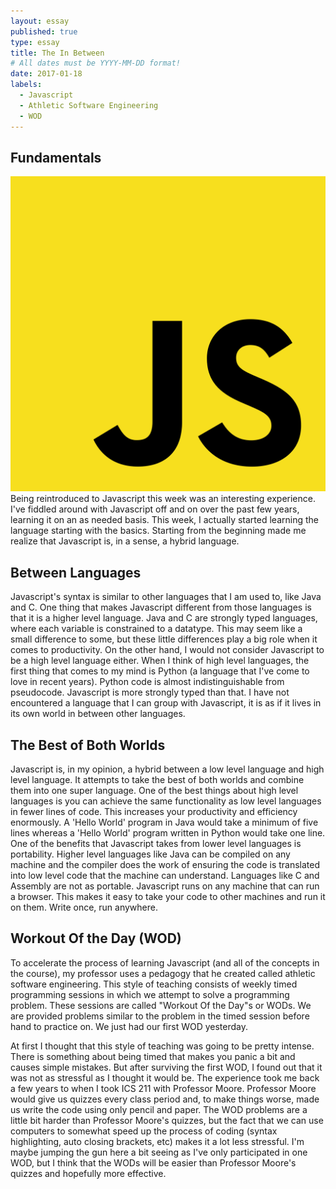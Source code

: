 ```yaml
---
layout: essay
published: true
type: essay
title: The In Between
# All dates must be YYYY-MM-DD format!
date: 2017-01-18
labels:
  - Javascript
  - Athletic Software Engineering
  - WOD
---
```


## Fundamentals

<img class="ui small right floated rounded image" src="../images/the-in-between-1.png">Being reintroduced to Javascript this week was an interesting experience. I've fiddled around with Javascript off and on over the past few years, learning it on an as needed basis. This week, I actually started learning the language starting with the basics. Starting from the beginning made me realize that Javascript is, in a sense, a hybrid language. 

## Between Languages

Javascript's syntax is similar to other languages that I am used to, like Java and C. One thing that makes Javascript different from those languages is that it is a higher level language. Java and C are strongly typed languages, where each variable is constrained to a datatype. This may seem like a small difference to some, but these little differences play a big role when it comes to productivity. On the other hand, I would not consider Javascript to be a high level language either. When I think of high level languages, the first thing that comes to my mind is Python (a language that I've come to love in recent years). Python code is almost indistinguishable from pseudocode. Javascript is more strongly typed than that. I have not encountered a language that I can group with Javascript, it is as if it lives in its own world in between other languages.

## The Best of Both Worlds

Javascript is, in my opinion, a hybrid between a low level language and high level language. It attempts to take the best of both worlds and combine them into one super language. One of the best things about high level languages is you can achieve the same functionality as low level languages in fewer lines of code. This increases your productivity and efficiency enormously. A 'Hello World' program in Java would take a minimum of five lines whereas a 'Hello World' program written in Python would take one line. One of the benefits that Javascript takes from lower level languages is portability. Higher level languages like Java can be compiled on any machine and the compiler does the work of ensuring the code is translated into low level code that the machine can understand. Languages like C and Assembly are not as portable. Javascript runs on any machine that can run a browser. This makes it easy to take your code to other machines and run it on them. Write once, run anywhere.

## Workout Of the Day (WOD)

To accelerate the process of learning Javascript (and all of the concepts in the course), my professor uses a pedagogy that he created called athletic software engineering. This style of teaching consists of weekly timed programming sessions in which we attempt to solve a programming problem. These sessions are called "Workout Of the Day"s or WODs. We are provided problems similar to the problem in the timed session before hand to practice on. We just had our first WOD yesterday.

At first I thought that this style of teaching was going to be pretty intense. There is something about being timed that makes you panic a bit and causes simple mistakes. But after surviving the first WOD, I found out that it was not as stressful as I thought it would be. The experience took me back a few years to when I took ICS 211 with Professor Moore. Professor Moore would give us quizzes every class period and, to make things worse, made us write the code using only pencil and paper. The WOD problems are a little bit harder than Professor Moore's quizzes, but the fact that we can use computers to somewhat speed up the process of coding (syntax highlighting, auto closing brackets, etc) makes it a lot less stressful. I'm maybe jumping the gun here a bit seeing as I've only participated in one WOD, but I think that the WODs will be easier than Professor Moore's quizzes and hopefully more effective.
